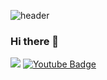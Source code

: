 
![header](https://jxxnkyeong.vercel.app/api?type=waving&color=auto&height=300&section=header&text=capsule%20render&fontSize=90)




### Hi there 👋




 <img src ="https://img.shields.io/badge/-Java-blue">   [![Youtube Badge](https://img.shields.io/badge/Youtube-ff0000?style=flat-square&logo=youtube&link=https://www.youtube.com/c/kyleschool)](https://github.com/jxxnkyeong12)
 


